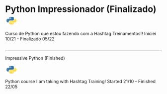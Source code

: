 # Python Impressionador (Finalizado)<div><img align="center" alt="Rafa-Python" height="30" width="40" src="https://raw.githubusercontent.com/devicons/devicon/master/icons/python/python-original.svg"> </div>

Curso de Python que estou fazendo com a Hashtag Treinamentos!! Iniciei 10/21 - Finalizado 05/22
##

________________________________

  Impressive Python (Finished)<div><img align="center" alt="Rafa-Python" height="30" width="40" src="https://raw.githubusercontent.com/devicons/devicon/master/icons/python/python-original.svg"> </div>
  
  Python course I am taking with Hashtag Training! Started 21/10 - Finished 22/05

